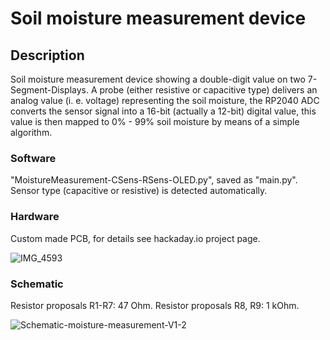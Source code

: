 # Soil moisture measurement device

## Description

Soil moisture measurement device showing a double-digit value on two 7-Segment-Displays. A probe (either resistive or capacitive type) delivers an analog value (i. e. voltage) representing the soil moisture, the RP2040 ADC converts the sensor signal into a 16-bit (actually a 12-bit) digital value, this value is then mapped to 0% - 99% soil moisture by means of a simple algorithm.

### Software

"MoistureMeasurement-CSens-RSens-OLED.py", saved as "main.py". Sensor type (capacitive or resistive) is detected automatically.

### Hardware

Custom made PCB, for details see hackaday.io project page.

![IMG_4593](https://github.com/user-attachments/assets/03f5d652-503a-43cc-9c1c-243ff662a956)

### Schematic

Resistor proposals R1-R7: 47 Ohm.
Resistor proposals R8, R9: 1 kOhm.

![Schematic-moisture-measurement-V1-2](https://github.com/user-attachments/assets/fb59eda7-8fda-497b-ade6-484a9bd17a6e)
